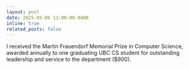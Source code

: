 ```yaml
---
layout: post
date: 2025-05-06 11:00:00-0400
inline: true
related_posts: false
---
```


I received the Martin Frauendorf Memorial Prize in Computer Science, awarded annually to one graduating UBC CS student for outstanding leadership and service to the department ($900).
